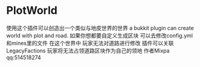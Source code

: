 # PlotWorld
使用这个插件可以创造出一个类似与地皮世界的世界 
a bukkit plugin can create world with plot and road.
如果你想都要自定义生成区块 可以去修改config.yml和mines里的文件 
在这个世界中 玩家无法对道路进行修改
插件可以关联LegacyFactions 玩家将无法占领道路区块作为自己的领地
作者Mixpa qq:514518274

